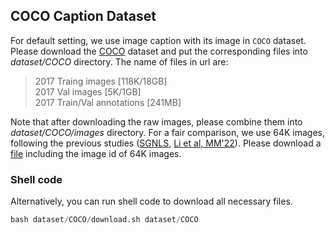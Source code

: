 ## COCO Caption Dataset

For default setting, we use image caption with its image in `COCO` dataset. Please download the [COCO](https://cocodataset.org/#download) dataset and put the corresponding files into *dataset/COCO* directory. The name of files in url are:

> 2017 Traing images [118K/18GB]  
> 2017 Val images [5K/1GB]  
> 2017 Train/Val annotations [241MB]   

Note that after downloading the raw images, please combine them into *dataset/COCO/images* directory. For a fair comparison, we use 64K images, following the previous studies ([SGNLS](https://github.com/YiwuZhong/SGG_from_NLS), [Li et al, MM'22](https://github.com/xcppy/WS-SGG)). Please download a [file](https://drive.google.com/file/d/1kXVsecabQig2aC8KUpDb831J5_e-aJrl/view?usp=sharing) including the image id of 64K images. 


### Shell code
Alternatively, you can run shell code to download all necessary files.
``` python  
bash dataset/COCO/download.sh dataset/COCO
```